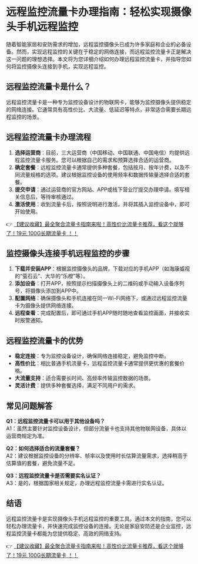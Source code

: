 # 远程监控流量卡办理指南：轻松实现摄像头手机远程监控

随着智能家居和安防需求的增加，远程监控摄像头已成为许多家庭和企业的必备设备。然而，实现远程监控的关键在于稳定的网络连接，而远程监控流量卡正是解决这一问题的理想选择。本文将为您详细介绍如何办理远程监控流量卡，并指导您如何将监控摄像头连接到手机，实现远程监控。

## 远程监控流量卡是什么？

远程监控流量卡是一种专为监控设备设计的物联网卡，能够为监控摄像头提供稳定的网络连接。它通常具有高性价比、大流量、低延迟等特点，非常适合需要长期远程监控的场景。

## 远程监控流量卡办理流程

1. **选择运营商**：目前，三大运营商（中国移动、中国联通、中国电信）均提供远程监控流量卡服务。您可以根据自己的需求和预算选择合适的运营商。
2. **确定套餐**：远程监控流量卡通常提供多种套餐，包括按月、按年计费，以及不同流量规格的选项。建议根据监控设备的使用频率和数据传输量选择合适的套餐。
3. **提交申请**：通过运营商的官方网站、APP或线下营业厅提交办理申请。填写相关信息后，等待审核通过。
4. **激活使用**：收到流量卡后，按照说明进行激活，并将其插入监控设备中，即可开始使用。

👉 [【建议收藏】最全聚合流量卡指南来啦！高性价比流量卡推荐，看这个就够了！19元 100G长期流量卡 ！！](https://bit.ly/Liuliangka)

## 监控摄像头连接手机远程监控的步骤

1. **下载并安装APP**：根据监控摄像头的品牌，下载对应的手机APP（如海康威视的“萤石云”、大华的“乐橙”等）。
2. **添加设备**：打开APP，按照提示扫描摄像头上的二维码或手动输入设备序列号，将摄像头添加到APP中。
3. **配置网络**：确保摄像头和手机连接在同一Wi-Fi网络下，或通过远程监控流量卡为摄像头提供网络连接。
4. **远程查看**：完成配置后，即可通过手机APP随时随地查看监控画面，并接收实时报警通知。

## 远程监控流量卡的优势

- **稳定连接**：专为监控设备设计，确保网络连接稳定，避免监控中断。
- **高性价比**：相比普通手机流量卡，远程监控流量卡通常提供更优惠的套餐价格。
- **大流量支持**：适合需要长时间、高频率传输监控数据的场景。
- **灵活计费**：提供多种套餐选择，满足不同用户的需求。

## 常见问题解答

**Q1：远程监控流量卡可以用于其他设备吗？**  
A1：虽然主要针对监控设备设计，但部分流量卡也支持其他物联网设备，具体以运营商规定为准。

**Q2：如何选择适合的流量套餐？**  
A2：建议根据监控设备的分辨率、帧率以及使用时长估算流量需求，选择稍高于估算值的套餐，避免流量不足。

**Q3：远程监控流量卡是否需要实名认证？**  
A3：是的，根据国家相关规定，办理远程监控流量卡需进行实名认证。

## 结语

远程监控流量卡是实现摄像头手机远程监控的重要工具。通过本文的指南，您可以轻松办理流量卡，并快速完成监控设备的连接。无论是家庭安防还是企业监控，远程监控流量卡都能为您提供稳定、高效的网络支持。

👉 [【建议收藏】最全聚合流量卡指南来啦！高性价比流量卡推荐，看这个就够了！19元 100G长期流量卡 ！！](https://bit.ly/Liuliangka)
